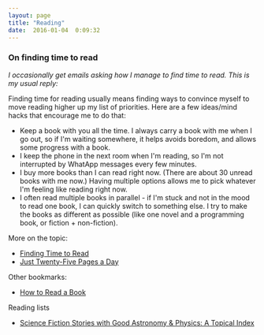 ```yaml
---
layout: page
title: "Reading"
date:  2016-01-04  0:09:32
---
```


### On finding time to read

_I occasionally get emails asking how I manage to find time to read.
This is my usual reply:_

Finding time for reading usually means finding ways to convince myself
to move reading higher up my list of priorities.
Here are a few ideas/mind hacks that encourage me to do that:

* Keep a book with you all the time.
  I always carry a book with me when I go out,
  so if I'm waiting somewhere, it helps avoids boredom,
  and allows some progress with a book.
* I keep the phone in the next room when I'm reading,
  so I'm not interrupted by WhatApp messages every few minutes.
* I buy more books than I can read right now.
  (There are about 30 unread books with me now.)
  Having multiple options allows me to pick
  whatever I'm feeling like reading right now.
* I often read multiple books in parallel -
  if I'm stuck and not in the mood to read one book,
  I can quickly switch to something else.
  I try to make the books as different as possible
  (like one novel and a programming book, or fiction + non-fiction).

More on the topic:

* [Finding Time to Read](https://www.farnamstreetblog.com/2013/09/finding-time-to-read/)
* [Just Twenty-Five Pages a Day](https://www.farnamstreetblog.com/2015/12/twenty-five-pages-a-day/)

Other bookmarks:

* [How to Read a Book](https://www.farnamstreetblog.com/how-to-read-a-book/)

Reading lists

- [Science Fiction Stories with Good Astronomy & Physics: A Topical Index](http://www.astrosociety.org/education/astronomy-resource-guides/science-fiction-stories-with-good-astronomy-physics-a-topical-index/)
